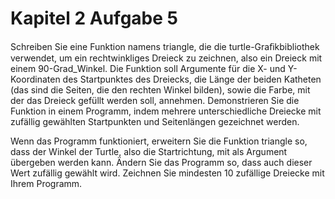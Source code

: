 # Kapitel 2 Aufgabe 5
Schreiben Sie eine Funktion namens triangle, die die turtle-Graﬁkbibliothek verwendet, um ein rechtwinkliges Dreieck zu zeichnen, also ein Dreieck mit einem 90-Grad_Winkel. Die Funktion soll Argumente für die X- und Y-Koordinaten des Startpunktes des Dreiecks, die Länge der beiden Katheten (das sind die Seiten, die den rechten Winkel bilden), sowie die Farbe, mit der das Dreieck gefüllt werden soll, annehmen. 
 Demonstrieren Sie die Funktion in einem Programm, indem mehrere unterschiedliche Dreiecke mit zufällig gewählten Startpunkten und Seitenlängen gezeichnet werden.


Wenn das Programm funktioniert, erweitern Sie die Funktion triangle so, dass der Winkel der Turtle, also die Startrichtung, mit als Argument übergeben werden kann. Ändern Sie das Programm so, dass auch dieser Wert zufällig gewählt wird. Zeichnen Sie mindesten 10 zufällige Dreiecke mit Ihrem Programm.
